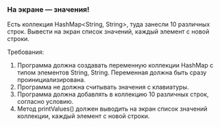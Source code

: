 
### На экране — значения!

Есть коллекция HashMap<String, String>, туда занесли 10 различных строк.
Вывести на экран список значений, каждый элемент с новой строки.


Требования:
1.	Программа должна создавать переменную коллекции HashMap с типом элементов String, String. Переменная должна быть сразу проинициализирована.
2.	Программа не должна считывать значения с клавиатуры.
3.	Программа должна добавлять в коллекцию 10 различных строк, согласно условию.
4.	Метод printValues() должен выводить на экран список значений коллекции, каждый элемент с новой строки.


